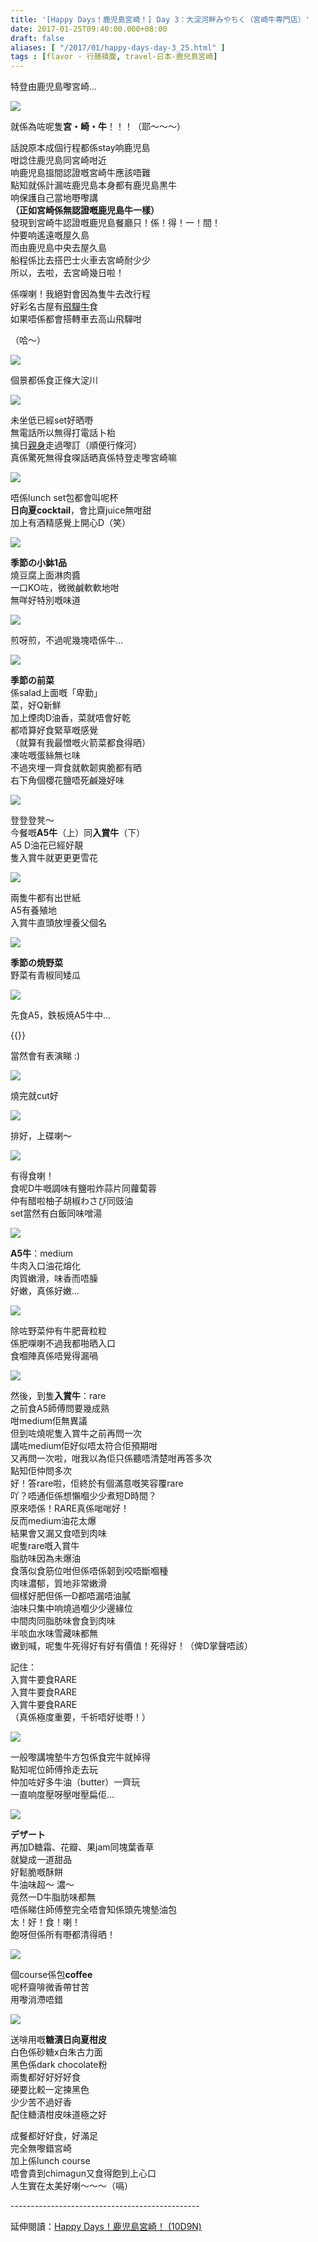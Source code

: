 ```yaml
---
title: '[Happy Days！鹿児島宮崎！] Day 3：大淀河畔みやちく（宮崎牛専門店）'
date: 2017-01-25T09:40:00.000+08:00
draft: false
aliases: [ "/2017/01/happy-days-day-3_25.html" ]
tags : [flavor - 行膳積腹, travel-日本-鹿兒島宮崎]
---
```


特登由鹿児島嚟宮崎...  

![](/images/kojkmi3c.jpg)

就係為咗呢隻**宮・崎・牛**！！！（耶～～～）  
  
話說原本成個行程都係stay响鹿児島  
咁諗住鹿児島同宮崎咁近  
响鹿児島搵間認證嘅宮崎牛應該唔難  
點知就係計漏咗鹿児島本身都有鹿児島黒牛  
响保護自己當地嘢嚟講  
**（正如宮崎係無認證嘅鹿児島牛一樣）**  
發現到宮崎牛認證嘅鹿児島餐廳只！係！得！一！間！  
仲要响遙遠嘅屋久島  
而由鹿児島中央去屋久島  
船程係比去搭巴士火車去宮崎耐少少  
所以，去啦，去宮崎幾日啦！  
  
係㗎喇！我絕對會因為隻牛去改行程  
好彩名古屋有[飛驒牛](https://hidie.net/nagoya7a/)食  
如果唔係都會搭轉車去高山飛驒咁  
  
（哈～）  

![](/images/kojkmi3c1.jpg)

個景都係食正條大淀川  

![](/images/kojkmi3c2.jpg)

未坐低已經set好晒嘢  
無電話所以無得打電話卜枱  
擒日[親身](https://hidie.net/kojkmi2e/)走過嚟訂（順便行條河）  
真係驚死無得食㗎話晒真係特登走嚟宮崎嘛  

![](/images/kojkmi3c3.jpg)

唔係lunch set包都會叫呢杯  
**日向夏cocktail**，會比齋juice無咁甜  
加上有酒精感覺上開心D（笑）  

![](/images/kojkmi3c4.jpg)

**季節の小鉢1品**  
燒豆腐上面淋肉醬  
一口KO咗，微微鹹軟軟地咁  
無咩好特別嘅味道  

![](/images/kojkmi3c5.jpg)

煎呀煎，不過呢幾塊唔係牛...  

![](/images/kojkmi3c6.jpg)

**季節の前菜**  
係salad上面嘅「卑勤」  
菜，好Q新鮮  
加上煙肉D油香，菜就唔會好乾  
都唔算好食緊草嘅感覺  
（就算有我最憎嘅火箭菜都食得晒）  
凍咗嘅蛋絲無乜味  
不過夾埋一齊食就軟韌爽脆都有晒  
右下角個櫻花鹽唔死鹹幾好味  

![](/images/kojkmi3c7.jpg)

登登登凳～  
今餐嘅**A5牛**（上）同**入賞牛**（下）  
A5 D油花已經好靚  
隻入賞牛就更更更雪花  

![](/images/kojkmi3c8.jpg)

兩隻牛都有出世紙  
A5有養殖地  
入賞牛直頭放埋養父個名  

![](/images/kojkmi3c9.jpg)

**季節の焼野菜**  
野菜有青椒同矮瓜  

![](/images/kojkmi3c10.jpg)

先食A5，鉄板焼A5牛中...  

{{<youtube t94J9lB1WTM>}}

當然會有表演睇 :)  

![](/images/kojkmi3c11.jpg)

燒完就cut好  

![](/images/kojkmi3c12.jpg)

排好，上碟喇～  

![](/images/kojkmi3c13.jpg)

有得食喇！  
食呢D牛嘅調味有鹽啦炸蒜片同蘿蔔蓉  
仲有醋啦柚子胡椒わさび同豉油  
set當然有白飯同味噌湯  

![](/images/kojkmi3c14.jpg)

**A5牛**：medium  
牛肉入口油花熔化  
肉質嫩滑，味香而唔臊  
好嫩，真係好嫩...  

![](/images/kojkmi3c15.jpg)

除咗野菜仲有牛肥膏粒粒  
係肥㗎喇不過我都啪晒入口  
食嗰陣真係唔覺得漏喎  

![](/images/kojkmi3c16.jpg)

然後，到隻**入賞牛**：rare  
之前食A5師傅問要幾成熟  
咁medium佢無異議  
但到咗燒呢隻入賞牛之前再問一次  
講咗medium佢好似唔太符合佢預期咁  
又再問一次啦，咁我以為佢只係聽唔清楚咁再答多次  
點知佢仲問多次  
好！答rare啦，佢終於有個滿意嘅笑容覆rare  
吖？唔通佢係想懶嗰少少煮短D時間？  
原來唔係！RARE真係啱啱好！  
反而medium油花太爆  
結果會又漏又食唔到肉味  
呢隻rare嘅入賞牛  
脂肪味因為未爆油  
食落似食筋位咁但係唔係韌到咬唔斷嗰種  
肉味濃郁，質地非常嫩滑  
個樣好肥但係一D都唔漏唔油膩  
油味只集中响燒過嗰少少邊緣位  
中間肉同脂肪味會食到肉味  
半啖血水味雪藏味都無  
嫩到喊，呢隻牛死得好有好有價值！死得好！（俾D掌聲唔該）  
  
記住：  
入賞牛要食RARE  
入賞牛要食RARE  
入賞牛要食RARE  
（真係極度重要，千祈唔好徙嘢！）  

![](/images/kojkmi3c17.jpg)

一般嚟講塊墊牛方包係食完牛就掉得  
點知呢位師傅拎走去玩  
仲加咗好多牛油（butter）一齊玩  
一直响度壓呀壓咁壓扁佢...  

![](/images/kojkmi3c18.jpg)

**デザート**  
再加D糖霜、花瓣、果jam同塊葉香草  
就變成一道甜品  
好鬆脆嘅酥餅  
牛油味超～ 濃～  
竟然一D牛脂肪味都無  
唔係睇住師傅整完全唔會知係頭先塊墊油包  
太！好！食！喇！  
飽呀但係所有嘢都清得晒！  

![](/images/kojkmi3c19.jpg)

個course係包**coffee**  
呢杯齋啡微香帶甘苦  
用嚟消滯唔錯  

![](/images/kojkmi3c20.jpg)

送啡用嘅**糖漬日向夏柑皮**  
白色係砂糖x白朱古力面  
黑色係dark chocolate粉  
兩隻都好好好好食  
硬要比較一定揀黑色  
少少苦不過好香  
配住糖漬柑皮味道極之好  
  
成餐都好好食，好滿足  
完全無嚟錯宮崎  
加上係lunch course  
唔會貴到chimagun又食得飽到上心口  
人生實在太美好喇～～～（嗝）  
  
\-----------------------------------------------  
  
延伸閱讀：[Happy Days！鹿児島宮崎！ (10D9N)](https://hidie.net/kojkmi10d9n/)
